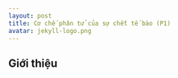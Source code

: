 ```yaml
---
layout: post
title: Cơ chế phân tử của sự chết tế bào (P1)
avatar: jekyll-logo.png
---
```

## Giới thiệu
